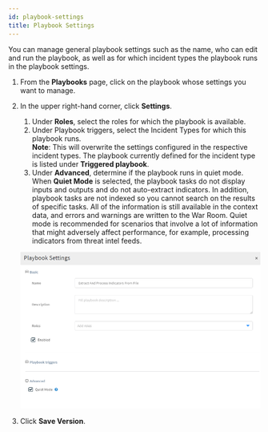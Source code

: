 ```yaml
---
id: playbook-settings
title: Playbook Settings
---
```

You can manage general playbook settings such as the name, who can edit and run the playbook, as well as for which incident types the playbook runs in the playbook settings.

1. From the **Playbooks** page, click on the playbook whose settings you want to manage.

2. In the upper right-hand corner, click **Settings**.

	1. Under **Roles**, select the roles for which the playbook is available.
	1. Under Playbook triggers, select the Incident Types for which this playbook runs. <br/> **Note**: This will overwrite the settings configured in the respective incident types. The playbook currently defined for the incident type is listed under **Triggered playbook**.
	1. Under **Advanced**, determine if the playbook runs in quiet mode. <br/>
		When **Quiet Mode** is selected, the playbook tasks do not display inputs and outputs and do not auto-extract indicators. In addition, playbook tasks are not indexed so you cannot search on the results of specific tasks. All of the information is still available in the context data, and errors and warnings are written to the War Room. Quiet mode is recommended for scenarios that involve a lot of information that might adversely affect performance, for example, processing indicators from threat intel feeds. 

	![Playbook Settings](../doc_imgs/playbooks/playbook-settings.png "Playbook Settings")

3. Click **Save Version**. 
